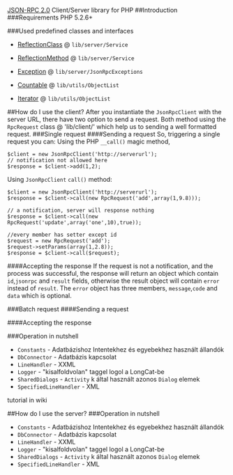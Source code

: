 [﻿JSON-RPC 2.0](http://groups.google.com/group/json-rpc/web/json-rpc-2-0) Client/Server library for PHP
##Introduction
###Requirements
PHP 5.2.6+

###Used predefined classes and interfaces
 - [ReflectionClass](http://www.php.net/manual/en/class.reflectionclass.php) @ `lib/server/Service`
 - [ReflectionMethod](http://www.php.net/manual/en/class.reflectionmethod.php) @ `lib/server/Service`
 - [Exception](http://www.php.net/manual/en/class.exception.php) @ `lib/server/JsonRpcExceptions`

 - [Countable](http://www.php.net/manual/en/class.countable.php) @ `lib/utils/ObjectList` 
 - [Iterator](http://www.php.net/manual/en/class.iterator.php) @ `lib/utils/ObjectList`

##How do I use the client?
After you instantiate the `JsonRpcClient` with the server URL, there have two option to send a request. Both method using the `RpcRequest` class @ 'lib/client/' which help us to sending a well formatted request.
###Single request
####Sending a request
So, triggering a single request you can:
Using the PHP `__call()` magic method,

    $client = new JsonRpcClient('http://serverurl');
    // notification not allowed here
    $response = $client->add(1,2);

Using `JsonRpcClient` `call()` method:

    $client = new JsonRpcClient('http://serverurl');
    $response = $client->call(new RpcRequest('add',array(1,9.8)));

    // a notification, server will response nothing
    $response = $client->call(new RpcRequest('update',array('one',10),true));
    
    //every member has setter except id
    $request = new RpcRequest('add');
    $request->setParams(array(1,2.8));
    $response = $client->call($request);

####Accepting the response
If the request is not a notification, and the process was successful, the response will return an object which contain `id`,`jsonrpc` and `result` fields, otherwise the result object will contain `error` instead of `result`. The `error` object has three members, `message`,`code` and `data` which is optional.

###Batch request
####Sending a request

####Accepting the response

###Operation in nutshell
 - `Constants` - Adatbázishoz Intentekhez és egyebekhez használt állandók
 - `DbConnector` - Adatbázis kapcsolat
 - `LineHandler` - XXML
 - `Logger` - "kisalfoldvolan" taggel logol a LongCat-be
 - `SharedDialogs` - `Activity` k által használt azonos `Dialog` elemek
 - `SpecifiedLineHandler` - XML

tutorial in wiki

##How do I use the server?
###Operation in nutshell
 - `Constants` - Adatbázishoz Intentekhez és egyebekhez használt állandók
 - `DbConnector` - Adatbázis kapcsolat
 - `LineHandler` - XXML
 - `Logger` - "kisalfoldvolan" taggel logol a LongCat-be
 - `SharedDialogs` - `Activity` k által használt azonos `Dialog` elemek
 - `SpecifiedLineHandler` - XML